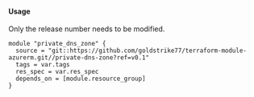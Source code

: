 #### Usage
Only the release number needs to be modified.
```hcl
module "private_dns_zone" {
  source = "git::https://github.com/goldstrike77/terraform-module-azurerm.git//private-dns-zone?ref=v0.1"
  tags = var.tags
  res_spec = var.res_spec
  depends_on = [module.resource_group]
}
```